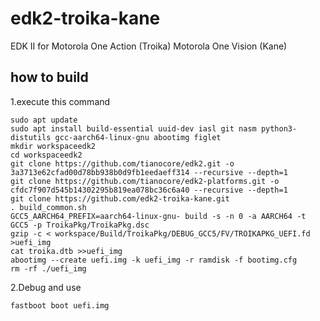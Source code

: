 # edk2-troika-kane
EDK II for Motorola One Action (Troika) Motorola One Vision (Kane)

## how to build
1.execute this command
```
sudo apt update
sudo apt install build-essential uuid-dev iasl git nasm python3-distutils gcc-aarch64-linux-gnu abootimg figlet
mkdir workspaceedk2
cd workspaceedk2
git clone https://github.com/tianocore/edk2.git -o 3a3713e62cfad00d78bb938b0d9fb1eedaeff314 --recursive --depth=1
git clone https://github.com/tianocore/edk2-platforms.git -o cfdc7f907d545b14302295b819ea078bc36c6a40 --recursive --depth=1
git clone https://github.com/edk2-troika-kane.git
. build_common.sh
GCC5_AARCH64_PREFIX=aarch64-linux-gnu- build -s -n 0 -a AARCH64 -t GCC5 -p TroikaPkg/TroikaPkg.dsc
gzip -c < workspace/Build/TroikaPkg/DEBUG_GCC5/FV/TROIKAPKG_UEFI.fd >uefi_img
cat troika.dtb >>uefi_img
abootimg --create uefi.img -k uefi_img -r ramdisk -f bootimg.cfg
rm -rf ./uefi_img
```
2.Debug and use
```
fastboot boot uefi.img
```
